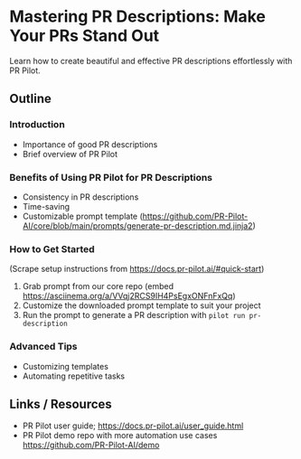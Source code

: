 # Mastering PR Descriptions: Make Your PRs Stand Out

Learn how to create beautiful and effective PR descriptions effortlessly with PR Pilot.

## Outline

### Introduction
- Importance of good PR descriptions
- Brief overview of PR Pilot

### Benefits of Using PR Pilot for PR Descriptions
- Consistency in PR descriptions
- Time-saving
- Customizable prompt template (https://github.com/PR-Pilot-AI/core/blob/main/prompts/generate-pr-description.md.jinja2)

### How to Get Started
(Scrape setup instructions from https://docs.pr-pilot.ai/#quick-start)

1. Grab prompt from our core repo (embed  https://asciinema.org/a/VVqj2RCS9IH4PsEgxONFnFxQq)
2. Customize the downloaded prompt template to suit your project
3. Run the prompt to generate a PR description with `pilot run pr-description`

### Advanced Tips
- Customizing templates
- Automating repetitive tasks

## Links / Resources
- PR Pilot user guide; https://docs.pr-pilot.ai/user_guide.html
- PR Pilot demo repo with more automation use cases https://github.com/PR-Pilot-AI/demo
